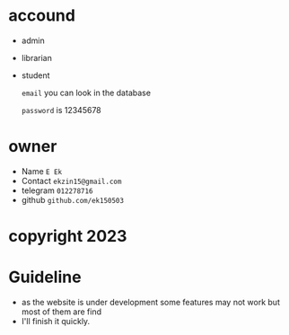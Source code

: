 # accound

- admin
- librarian
- student

  `email` you can look in the database

  `password` is 12345678

# owner

- Name `E Ek`
- Contact `ekzin15@gmail.com`
- telegram `012278716`
- github `github.com/ek150503`

# copyright 2023

# Guideline

- as the website is under development some features may not work but most of them are find
- I'll finish it quickly.
